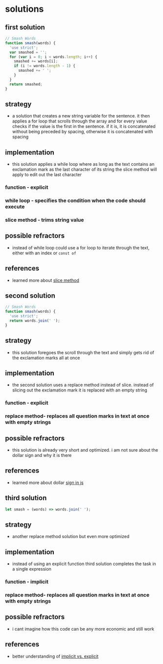 # solutions

## first solution

```js
// Smash Words
function smash(words) {
  'use strict';
  var smashed = '';
  for (var i = 0; i < words.length; i++) {
    smashed += words[i];
    if (i != words.length - 1) {
      smashed += ' ';
    }
  }
  return smashed;
}
```

## strategy

- a solution that creates a new string variable for the sentence. it then
  applies a for loop that scrolls through the array and for every value checks
  if the value is the first in the sentence. if it is, it is concatenated
  without being preceded by spacing, otherwise it is concatenated with spacing

## implementation

- this solution applies a while loop where as long as the text contains an
  exclamation mark as the last character of its string the slice method will
  apply to edit out the last character

### function - explicit

### while loop - specifies the condition when the code should execute

### slice method - trims string value

## possible refractors

- instead of while loop could use a for loop to iterate through the text, either
  with an index or `const of`

## references

- learned more about
  [slice method](https://www.w3schools.com/jsref/jsref_slice_string.asp)

## second solution

```js
// Smash Words
function smash(words) {
  'use strict';
  return words.join(' ');
}
```

## strategy

- this solution foregoes the scroll through the text and simply gets rid of the
  exclamation marks all at once

## implementation

- the second solution uses a replace method instead of slice. instead of slicing
  out the exclamation mark it is replaced with an empty string

### function - explicit

### replace method- replaces all question marks in text at once with empty strings

## possible refractors

- this solution is already very short and optimized. i am not sure about the
  dollar sign and why it is there

## references

- learned more about dollar
  [sign in js](https://www.thoughtco.com/and-in-javascript-2037515)

## third solution

```js
let smash = (words) => words.join(' ');
```

## strategy

- another replace method solution but even more optimized

## implementation

- instead of using an explicit function third solution completes the task in a
  single expression

### function - implicit

### replace method- replaces all question marks in text at once with empty strings

## possible refractors

- i cant imagine how this code can be any more economic and still work

## references

- better understanding of
  [implicit vs. explicit](https://waylonwalker.com/explicit-vs-implicit-returns-in-javascript/)
